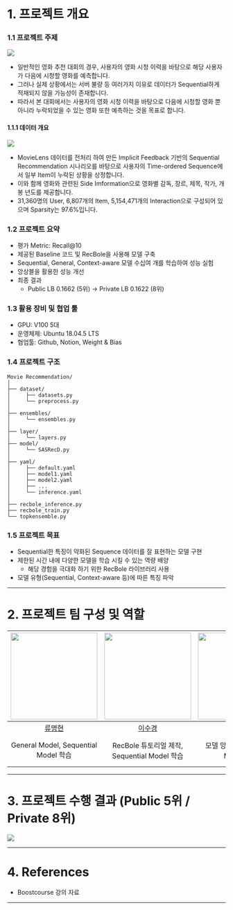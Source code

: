 # 1. 프로젝트 개요

### 1.1 프로젝트 주제  
<img src="https://user-images.githubusercontent.com/78770033/211195602-c5b75969-8575-43a4-b137-0b073b24b836.png">

- 일반적인 영화 추천 대회의 경우, 사용자의 영화 시청 이력을 바탕으로 해당 사용자가 다음에 시청할 영화를 예측합니다.   
- 그러나 실제 상황에서는 서버 불량 등 여러가지 이유로 데이터가 Sequential하게 적재되지 않을 가능성이 존재합니다.  
- 따라서 본 대회에서는 사용자의 영화 시청 이력을 바탕으로 다음에 시청할 영화 뿐 아니라 누락되었을 수 있는 영화 또한 예측하는 것을 목표로 합니다.  

#### 1.1.1 데이터 개요
<img src="https://user-images.githubusercontent.com/78770033/211195692-17c89cf8-0e8a-42e8-b9a1-02efb03ea04b.png">

- MovieLens 데이터를 전처리 하여 만든 Implicit Feedback 기반의 Sequential Recommendation 시나리오를 바탕으로 사용자의 Time-ordered Sequence에서 일부 Item이 누락된 상황을 상정합니다.    
- 이와 함께 영화와 관련된 Side Imformation으로 영화별 감독, 장르, 제목, 작가, 개봉 년도를 제공합니다.  
- 31,360명의 User, 6,807개의 Item, 5,154,471개의 Interaction으로 구성되어 있으며 Sparsity는 97.6%입니다.  


### 1.2 프로젝트 요약 
- 평가 Metric: Recall@10  
- 제공된 Baseline 코드 및 RecBole을 사용해 모델 구축  
- Sequential, General, Context-aware 모델 수십여 개를 학습하여 성능 실험  
- 앙상블을 활용한 성능 개선  
- 최종 결과  
    - Public LB 0.1662 (5위) -> Private LB 0.1622 (8위)  
    
### 1.3 활용 장비 및 협업 툴  

- GPU: V100 5대   
- 운영체제: Ubuntu 18.04.5 LTS  
- 협업툴: Github, Notion, Weight & Bias  

### 1.4 프로젝트 구조

```
Movie Recommendation/
│
├── dataset/
│	  ├── datasets.py
│	  └── preprocess.py
│
├── ensembles/
│	  └── ensembles.py
│
├── layer/
│	  └── layers.py
├── model/
│	  └── SASRecD.py
│
├── yaml/
│	  ├── default.yaml
│	  ├── model1.yaml
│	  ├── model2.yaml
│	  ├── ...
│	  └── inference.yaml
│
├── recbole_inference.py
├── recbole_train.py
└── topkensemble.py
```

### 1.5 프로젝트 목표

- Sequential한 특징이 약화된 Sequence 데이터를 잘 표현하는 모델 구현
- 제한된 시간 내에 다양한 모델을 학습 시킬 수 있는 역량 배양
    - 해당 경험을 극대화 하기 위한 RecBole 라이브러리 사용
- 모델 유형(Sequential, Context-aware 등)에 따른 특징 파악
---

# 2. 프로젝트 팀 구성 및 역할

| <img src="https://user-images.githubusercontent.com/64895794/200263288-1d77b5f8-ed79-4548-9bc1-01aec2474aaa.png" width=200> | <img src="https://user-images.githubusercontent.com/64895794/200263509-9f564042-6da7-4410-a820-c8198037b0b3.png" width=200> | <img src="https://user-images.githubusercontent.com/64895794/200263683-37597e1d-10c1-483c-90f2-fb4749310e40.png" width=200> | <img src="https://user-images.githubusercontent.com/64895794/200263783-52ddbcf3-5e0b-431e-a84d-f7f17f3d061e.png" width=200> | <img src="https://user-images.githubusercontent.com/64895794/200264314-77728a99-9849-41e9-b13d-be120877a184.png" width=200> |
| :-------------------------------------------------------------------------------------------------------------------------: | :-------------------------------------------------------------------------------------------------------------------------: | :-------------------------------------------------------------------------------------------------------------------------: | :-------------------------------------------------------------------------------------------------------------------------: | :-------------------------------------------------------------------------------------------------------------------------: |
|                                           [류명현](https://github.com/ryubright)                                            |                                           [이수경](https://github.com/41ow1ives)                                            |                                            [김은혜](https://github.com/kimeunh3)                                            |                                         [정준환](https://github.com/Jeong-Junhwan)                                          |                                            [장원준](https://github.com/jwj51720)                                            |
|                                           General Model, Sequential Model 학습                                            |                                           RecBole 튜토리얼 제작, Sequential Model 학습                                            |                                            모델 앙상블, Sequential Model 학습                                            |                                         Context-aware Model, Sequential Model 학습                                          |                                            모델 앙상블, Context-aware Model, Sequential Model 학습                                            |

---

# 3. 프로젝트 수행 결과 (Public 5위 / Private 8위)
<img src="https://user-images.githubusercontent.com/59256704/211751794-eb0cbcd3-9233-4536-ad0f-bf9e3690d8a4.png">

---

# 4. References

- Boostcourse 강의 자료

---
